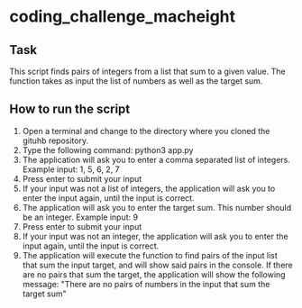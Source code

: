 # coding_challenge_macheight

## Task
This script finds pairs of integers from a list that sum to a given value. 
The function takes as input the list of numbers as well as the target sum.

## How to run the script
1. Open a terminal and change to the directory where you cloned the gituhb repository.
2. Type the following command: python3 app.py
3. The application will ask you to enter a comma separated list of integers. 
   Example input: 1, 5, 6, 2, 7
4. Press enter to submit your input
5. If your input was not a list of integers, the application will ask you to 
    enter the input again, until the input is correct.
6. The application will ask you to enter the target sum. This number should
    be an integer. 
    Example input: 9
7. Press enter to submit your input
8. If your input was not an integer, the application will ask you to 
    enter the input again, until the input is correct.
9. The application will execute the function to find pairs of the input list 
    that sum the input target, and will show said pairs in the console. 
    If there are no pairs that sum the target, the application will show the 
    following message:
    "There are no pairs of numbers in the input that sum the target sum"
